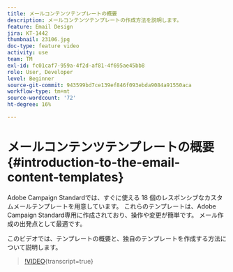 ```yaml
---
title: メールコンテンツテンプレートの概要
description: メールコンテンツテンプレートの作成方法を説明します。
feature: Email Design
jira: KT-1442
thumbnail: 23106.jpg
doc-type: feature video
activity: use
team: TM
exl-id: fc01caf7-959a-4f2d-af81-4f695ae45bb8
role: User, Developer
level: Beginner
source-git-commit: 943599bd7ce139ef846f093ebda9084a91550aca
workflow-type: tm+mt
source-wordcount: '72'
ht-degree: 16%

---
```


# メールコンテンツテンプレートの概要 {#introduction-to-the-email-content-templates}

Adobe Campaign Standardでは、すぐに使える 18 個のレスポンシブなカスタムメールテンプレートを用意しています。 これらのテンプレートは、Adobe Campaign Standard専用に作成されており、操作や変更が簡単です。 メール作成の出発点として最適です。

このビデオでは、テンプレートの概要と、独自のテンプレートを作成する方法について説明します。

>[!VIDEO](https://video.tv.adobe.com/v/23106?learn=on){transcript=true}
